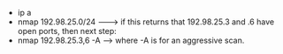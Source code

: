 * ip a
* nmap 192.98.25.0/24  ---> if this returns that 192.98.25.3 and .6 have open ports, then next step:
* nmap 192.98.25.3,6 -A --> where -A is for an aggressive scan.
